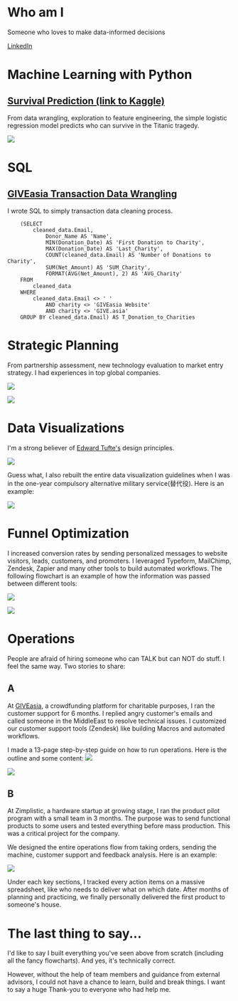 # Who am I

Someone who loves to make data-informed decisions 

[LinkedIn](https://www.linkedin.com/in/lukehcliu/)

# Machine Learning with Python

## [Survival Prediction (link to Kaggle)](https://www.kaggle.com/skywalkerhc/titanic/machine-learning-for-survival-prediction-2)
From data wrangling, exploration to feature engineering, the simple logistic regression model predicts who can survive in the Titanic tragedy.

![](https://github.com/LukeHC/The-Quantitative-Decision/raw/master/Kaggle/Coefficient%20Est.png)

# SQL

## [GIVEasia Transaction Data Wrangling](https://github.com/LukeHC/The-Quantitative-Decision/blob/master/GIVEasia-transaction-data-wrangling/README.md)
I wrote SQL to simply transaction data cleaning process.
```
    (SELECT 
        cleaned_data.Email,
            Donor_Name AS 'Name',
            MIN(Donation_Date) AS 'First Donation to Charity',
            MAX(Donation_Date) AS 'Last_Charity',
            COUNT(cleaned_data.Email) AS 'Number of Donations to Charity',
            SUM(Net_Amount) AS 'SUM_Charity',
            FORMAT(AVG(Net_Amount), 2) AS 'AVG_Charity'
    FROM
        cleaned_data
    WHERE
        cleaned_data.Email <> ' '
            AND charity <> 'GIVEasia Website'
            AND charity <> 'GIVE.asia'
    GROUP BY cleaned_data.Email) AS T_Donation_to_Charities
```

# Strategic Planning

From partnership assessment, new technology evaluation to market entry strategy. I had experiences in top global companies.

![](https://github.com/LukeHC/The-Quantitative-Decision/raw/master/Strategic%20Planning/1.png)


![](https://github.com/LukeHC/The-Quantitative-Decision/raw/master/Strategic%20Planning/2.png)

# Data Visualizations
I'm a strong believer of [Edward Tufte's](https://en.wikipedia.org/wiki/Edward_Tufte) design principles.

![](https://github.com/LukeHC/The-Quantitative-Decision/raw/master/GIVEasia-transaction-data-wrangling/Average%20conversion%20rate.png)

Guess what, I also rebuilt the entire data visualization guidelines when I was in the one-year compulsory alternative military service(替代役). Here is an example:

![](https://github.com/LukeHC/The-Quantitative-Decision/raw/master/Data%20Visualization/Before_After.png)

# Funnel Optimization
I increased conversion rates by sending personalized messages to website visitors, leads, customers, and promoters. I leveraged Typeform, MailChimp, Zendesk, Zapier and many other tools to build automated workflows. The following flowchart is an example of how the information was passed between different tools:

![](https://github.com/LukeHC/The-Quantitative-Decision/raw/master/Strategic%20Planning/Lead%20nurturing.png)

![](https://github.com/LukeHC/The-Quantitative-Decision/raw/master/Strategic%20Planning/NPO%20Onboarding.png)

# Operations

People are afraid of hiring someone who can TALK but can NOT do stuff. I feel the same way. Two stories to share:

## A
At [GIVEasia](https://give.asia), a crowdfunding platform for charitable purposes, I ran the customer support for 6 months. I replied angry customer's emails and called someone in the MiddleEast to resolve technical issues. I customized our customer support tools (Zendesk) like building Macros and automated workflows. 

I made a 13-page step-by-step guide on how to run operations. Here is the outline and some content:
![](https://github.com/LukeHC/The-Quantitative-Decision/raw/master/Strategic%20Planning/GIVE%20Operations%20Guide%20Outline.png)

![](https://github.com/LukeHC/The-Quantitative-Decision/raw/master/Strategic%20Planning/Specefic%20guide%20on%20how%20to%20use%20Zendesk.png)

## B
At Zimplistic, a hardware startup at growing stage, I ran the product pilot program with a small team in 3 months. The purpose was to send functional products to some users and tested everything before mass production. This was a critical project for the company.

We designed the entire operations flow from taking orders, sending the machine, customer support and feedback analysis. Here is an example:

![](https://github.com/LukeHC/The-Quantitative-Decision/raw/master/Strategic%20Planning/Customer%20support%20flow.png)

Under each key sections, I tracked every action items on a massive spreadsheet, like who needs to deliver what on which date. After months of planning and practicing, we finally personally delivered the first product to someone's house.

# The last thing to say...

I'd like to say I built everything you've seen above from scratch (including all the fancy flowcharts). And yes, it's technically correct.

However, without the help of team members and guidance from external advisors, I could not have a chance to learn, build and break things. I want to say a huge Thank-you to everyone who had help me.

